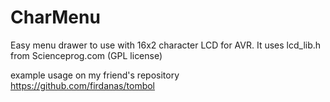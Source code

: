 CharMenu
========

Easy menu drawer to use with 16x2 character LCD for AVR. 
It uses lcd_lib.h from Scienceprog.com (GPL license)

example usage on my friend's repository https://github.com/firdanas/tombol
